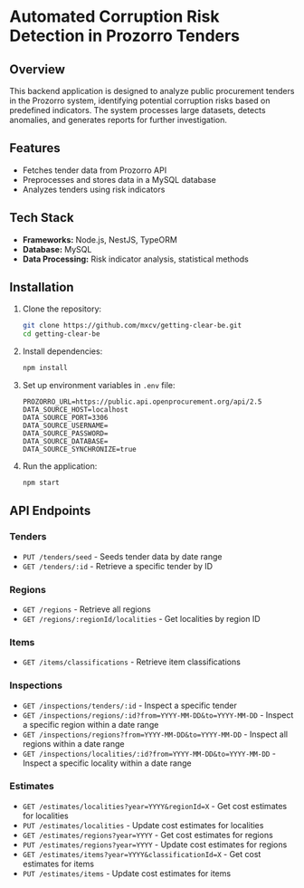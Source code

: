 # Automated Corruption Risk Detection in Prozorro Tenders

## Overview
This backend application is designed to analyze public procurement tenders in the Prozorro system, identifying potential corruption risks based on predefined indicators. The system processes large datasets, detects anomalies, and generates reports for further investigation.

## Features
- Fetches tender data from Prozorro API
- Preprocesses and stores data in a MySQL database
- Analyzes tenders using risk indicators
  
## Tech Stack
- **Frameworks:** Node.js, NestJS, TypeORM
- **Database:** MySQL
- **Data Processing:** Risk indicator analysis, statistical methods

## Installation
1. Clone the repository:
   ```bash
   git clone https://github.com/mxcv/getting-clear-be.git
   cd getting-clear-be
   ```
2. Install dependencies:
   ```bash
   npm install
   ```
3. Set up environment variables in `.env` file:
   ```plaintext
   PROZORRO_URL=https://public.api.openprocurement.org/api/2.5
   DATA_SOURCE_HOST=localhost
   DATA_SOURCE_PORT=3306
   DATA_SOURCE_USERNAME=
   DATA_SOURCE_PASSWORD=
   DATA_SOURCE_DATABASE=
   DATA_SOURCE_SYNCHRONIZE=true
   ```
4. Run the application:
   ```bash
   npm start
   ```

## API Endpoints
### Tenders
- `PUT /tenders/seed` - Seeds tender data by date range
- `GET /tenders/:id` - Retrieve a specific tender by ID

### Regions
- `GET /regions` - Retrieve all regions
- `GET /regions/:regionId/localities` - Get localities by region ID

### Items
- `GET /items/classifications` - Retrieve item classifications

### Inspections
- `GET /inspections/tenders/:id` - Inspect a specific tender
- `GET /inspections/regions/:id?from=YYYY-MM-DD&to=YYYY-MM-DD` - Inspect a specific region within a date range
- `GET /inspections/regions?from=YYYY-MM-DD&to=YYYY-MM-DD` - Inspect all regions within a date range
- `GET /inspections/localities/:id?from=YYYY-MM-DD&to=YYYY-MM-DD` - Inspect a specific locality within a date range

### Estimates
- `GET /estimates/localities?year=YYYY&regionId=X` - Get cost estimates for localities
- `PUT /estimates/localities` - Update cost estimates for localities
- `GET /estimates/regions?year=YYYY` - Get cost estimates for regions
- `PUT /estimates/regions?year=YYYY` - Update cost estimates for regions
- `GET /estimates/items?year=YYYY&classificationId=X` - Get cost estimates for items
- `PUT /estimates/items` - Update cost estimates for items
